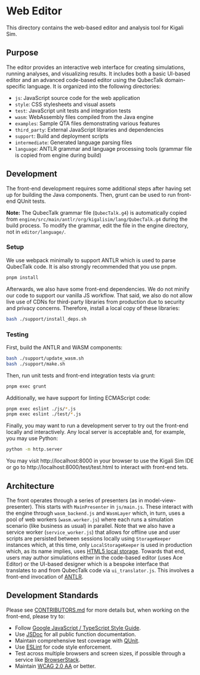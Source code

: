 # Web Editor

This directory contains the web-based editor and analysis tool for Kigali Sim.

## Purpose

The editor provides an interactive web interface for creating simulations, running analyses, and visualizing results. It includes both a basic UI-based editor and an advanced code-based editor using the QubecTalk domain-specific language. It is organized into the following directories:

- `js`: JavaScript source code for the web application
- `style`: CSS stylesheets and visual assets
- `test`: JavaScript unit tests and integration tests
- `wasm`: WebAssembly files compiled from the Java engine
- `examples`: Sample QTA files demonstrating various features
- `third_party`: External JavaScript libraries and dependencies
- `support`: Build and deployment scripts
- `intermediate`: Generated language parsing files
- `language`: ANTLR grammar and language processing tools (grammar file is copied from engine during build)

## Development

The front-end development requires some additional steps after having set up for building the Java components. Then, grunt can be used to run front-end QUnit tests.

**Note:** The QubecTalk grammar file (`QubecTalk.g4`) is automatically copied from `engine/src/main/antlr/org/kigalisim/lang/QubecTalk.g4` during the build process. To modify the grammar, edit the file in the engine directory, not in `editor/language/`.

### Setup

We use webpack minimally to support ANTLR which is used to parse QubecTalk code. It is also strongly recommended that you use pnpm.

```bash
pnpm install
```

Afterwards, we also have some front-end dependencies. We do not minify our code to support our vanilla JS workflow. That said, we also do not allow live use of CDNs for third-party libraries from production due to security and privacy concerns. Therefore, install a local copy of these libraries:

```bash
bash ./support/install_deps.sh
```

### Testing

First, build the ANTLR and WASM components:

```bash
bash ./support/update_wasm.sh
bash ./support/make.sh
```

Then, run unit tests and front-end integration tests via grunt:

```bash
pnpm exec grunt
```

Additionally, we have support for linting ECMAScript code:

```bash
pnpm exec eslint ./js/*.js
pnpm exec eslint ./test/*.js
```

Finally, you may want to run a development server to try out the front-end locally and interactively. Any local server is acceptable and, for example, you may use Python:

```bash
python -m http.server
```

You may visit http://localhost:8000 in your browser to use the Kigali Sim IDE or go to http://localhost:8000/test/test.html to interact with front-end tets.

## Architecture

The front operates through a series of presenters (as in model-view-presenter). This starts with `MainPresenter` in `js/main.js`. These interact with the engine through `wasm_backend.js` and `WasmLayer` which, in turn, uses a pool of web workers (`wasm.worker.js`) where each runs a simulation scenario (like business as usual) in parallel. Note that we also have a service worker (`service_worker.js`) that allows for offline use and user scripts are persisted between sessions locally using `StorageKeeper` instances which, at this time, only `LocalStorageKeeper` is used in production which, as its name implies, uses [HTML5 local storage](https://developer.mozilla.org/en-US/docs/Web/API/Window/localStorage). Towards that end, users may author simulations either in the code-based editor (uses Ace Editor) or the UI-based designer which is a bespoke interface that translates to and from QubecTalk code via `ui_translator.js`. This involves a front-end invocation of [ANTLR](https://www.antlr.org/).

## Development Standards

Please see [CONTRIBUTORS.md](https://github.com/SchmidtDSE/kigali-sim/blob/main/CONTRIBUTORS.md) for more details but, when working on the front-end, please try to:

- Follow [Google JavaScript / TypeScript Style Guide](https://google.github.io/styleguide/tsguide.html).
- Use [JSDoc](https://jsdoc.app/) for all public function documentation.
- Maintain comprehensive test coverage with [QUnit](https://qunitjs.com/).
- Use [ESLint](https://eslint.org/) for code style enforcement.
- Test across multiple browsers and screen sizes, if possible through a service like [BrowserStack](https://www.browserstack.com/).
- Maintain [WCAG 2.0 AA](https://webaim.org/standards/wcag/checklist) or better.